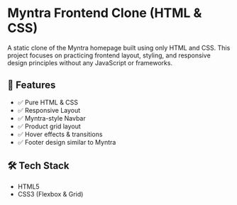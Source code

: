 # Myntra Frontend Clone (HTML & CSS)

A static clone of the Myntra homepage built using only HTML and CSS. This project focuses on practicing frontend layout, styling, and responsive design principles without any JavaScript or frameworks.

## 🚀 Features

- ✅ Pure HTML & CSS
- ✅ Responsive Layout
- ✅ Myntra-style Navbar
- ✅ Product grid layout
- ✅ Hover effects & transitions
- ✅ Footer design similar to Myntra

## 🛠️ Tech Stack

- HTML5
- CSS3 (Flexbox & Grid)



